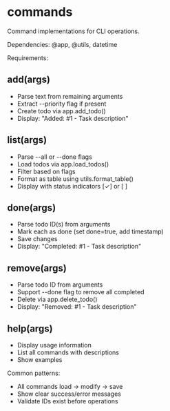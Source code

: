 # commands

Command implementations for CLI operations.

Dependencies: @app, @utils, datetime

Requirements:

## add(args)
- Parse text from remaining arguments
- Extract --priority flag if present
- Create todo via app.add_todo()
- Display: "Added: #1 - Task description"

## list(args)
- Parse --all or --done flags
- Load todos via app.load_todos()
- Filter based on flags
- Format as table using utils.format_table()
- Display with status indicators [✓] or [ ]

## done(args)
- Parse todo ID(s) from arguments
- Mark each as done (set done=true, add timestamp)
- Save changes
- Display: "Completed: #1 - Task description"

## remove(args)
- Parse todo ID from arguments
- Support --done flag to remove all completed
- Delete via app.delete_todo()
- Display: "Removed: #1 - Task description"

## help(args)
- Display usage information
- List all commands with descriptions
- Show examples

Common patterns:
- All commands load → modify → save
- Show clear success/error messages
- Validate IDs exist before operations